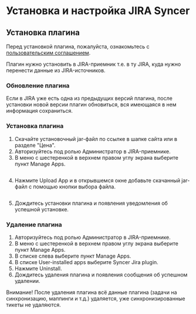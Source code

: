 # Установка и настройка JIRA Syncer

## Установка плагина
Перед установкой плагина, пожалуйста, ознакомьтесь с
[пользовательским соглашением](./Useragreement.md).

Плагин нужно установить в JIRA-приемник т.е. в ту JIRA, куда нужно перенести данные из JIRA-источников.

### Обновление плагина

Если в JIRA уже есть одна из предыдущих версий плагина, после установки новой версии плагин обновиться, вся имеющаяся в нем информация сохраниться.

### Установка плагина

1. Скачайте установочный jar-файл по ссылке в шапке сайта или в разделе "Цена".
2. Авторизуйтесь под ролью Администратор в JIRA-приемнике.
3. В меню с шестеренкой в верхнем правом углу экрана выберите пункт Manage Apps.

![]()

4. Нажмите Upload App и в открывшемся окне добавьте скачанный jar-файл с помощью кнопки выбора файла.

![]()

5. Дождитесь установки плагина и появления уведомления об успешной установке.

### Удаление плагина

1. Авторизуйтесь под ролью Администратор в JIRA-приемнике.
2. В меню с шестеренкой в верхнем правом углу экрана выберите пункт Manage Apps.
3. В списке слева выберите пункт Manage Apps.
4. В списке User-installed apps выберите Syncer Jira plugin.
5. Нажмите Uninstall.
6. Дождитесь удаления плагина и появления сообщения об успешном удалении.

Внимание! После удаления плагина всё данные плагина (задачи на синхронизацию, маппинги и т.д.) удаляется, уже синхронизированные тикеты не удаляются.

![]()

